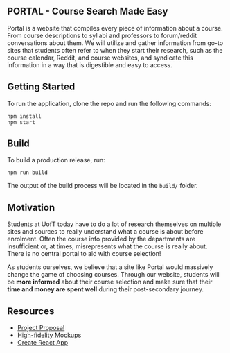 ## PORTAL - Course Search Made Easy

Portal is a website that compiles every piece of information about a course. From course descriptions to syllabi and professors to forum/reddit conversations about them. We will utilize and gather information from go-to sites that students often refer to when they start their research, such as the course calendar, Reddit, and course websites, and syndicate this information in a way that is digestible and easy to access.

## Getting Started

To run the application, clone the repo and run the following commands:

```
npm install
npm start
```

## Build

To build a production release, run:

```
npm run build
```

The output of the build process will be located in the `build/` folder.

## Motivation

Students at UofT today have to do a lot of research themselves on multiple sites and sources to really understand what a course is about before enrolment. Often the course info provided by the departments are insufficient or, at times, misrepresents what the course is really about. There is no central portal to aid with course selection!

As students ourselves, we believe that a site like Portal would massively change the game of choosing courses. Through our website, students will be **more informed** about their course selection and make sure that their **time and money are spent well** during their post-secondary journey.

## Resources

- [Project Proposal](https://docs.google.com/document/d/1v7ISPD15b0lTbYbttDvvka7RXBrwPtEX82-_Glzvj3E/edit)
- [High-fidelity Mockups](https://www.figma.com/file/Y44QUUYGFdbpySf7wmUh9Q/Course-Portal?node-id=2988%3A540)
- [Create React App](https://github.com/facebook/create-react-app)

